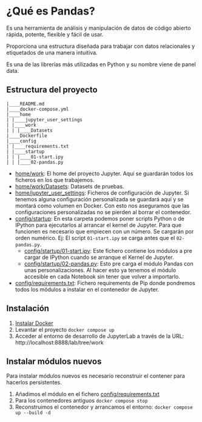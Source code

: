 # ¿Qué es Pandas?
Es una herramienta de análisis y manipulación de datos de código abierto rápida, potente, flexible y fácil de usar.

Proporciona una estructura diseñada para trabajar con datos relacionales y etiquetados de una manera intuitiva.

Es una de las librerías más utilizadas en Python y su nombre viene de panel data.

## Estructura del proyecto
```
|____README.md
|____docker-compose.yml
|____home
| |____jupyter_user_settings
| |____work
| | |____Datasets
|____Dockerfile
|____config
| |____requirements.txt
| |____startup
| | |____01-start.ipy
| | |____02-pandas.py 
```
* [home/work](./home/work/): El home del proyecto Jupyter. Aquí se guardarán todos los ficheros en los que trabajemos.
* [home/work/Datasets](./home/work/Datasets/): Datasets de pruebas. 
* [home/jupyter_user_settings](./home/jupyter_user_settings/): Ficheros de configuración de Jupyter. Si tenemos alguna configuración personalizada se guardará aquí y se montará como volumen en Docker. Con esto nos aseguramos que las configuraciones personalizadas no se pierden al borrar el contenedor.
* [config/startup](./config/startup/): En esta carpeta podemos poner scripts Python o de IPython para ejecutarlos al arrancar el kernel de Jupyter. Para que funcionen es necesario que empiecen con un número. Se cargarán por orden numérico. Ej: El script `01-start.ipy` se carga antes que el `02-pandas.py`.
    * [config/startup/01-start.ipy](./config/startup/01-start.ipy): Este fichero contiene los módulos a pre cargar de IPython cuando se arranque el Kernel de Jupyter.
    * [config/startup/02-pandas.py](./config/startup/02-pandas.py): Esto pre carga el módulo Pandas con unas personalizaciones. Al hacer esto ya tenemos el módulo accesible en cada Notebook sin tener que volver a importarlo.
* [config/requirements.txt](./config/requirements.txt): Fichero requirements de Pip donde pondremos todos los módulos a instalar en el contenedor de Jupyter.

## Instalación
1. [Instalar Docker](https://docs.docker.com/engine/install/)
2. Levantar el proyecto `docker compose up`
3. Acceder al entorno de desarrollo de JupyterLab a través de la URL: http://localhost:8888/lab/tree/work

## Instalar módulos nuevos
Para instalar módulos nuevos es necesario reconstruir el contener para hacerlos persistentes.
1. Añadimos el módulo en el fichero [config/requirements.txt](./config/requirements.txt)
2. Para los contenedores antiguos `docker compose stop`
3. Reconstruimos el contenedor y arrancamos el entorno: `docker compose up --build -d`
